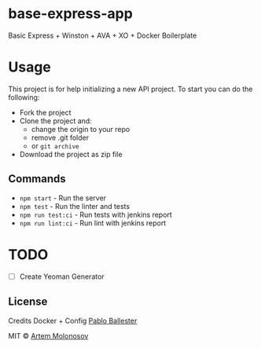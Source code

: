 # base-express-app
Basic Express + Winston + AVA + XO + Docker Boilerplate

# Usage
This project is for help initializing a new API project. To start you can do the following:
- Fork the project
- Clone the project and:
    - change the origin to your repo
    - remove .git folder
    - or `git archive`
- Download the project as zip file

## Commands
- `npm start` - Run the server
- `npm test` - Run the linter and tests
- `npm run test:ci` - Run tests with jenkins report
- `npm run lint:ci` - Run lint with jenkins report

# TODO
- [ ] Create Yeoman Generator

## License
Credits Docker + Config [Pablo Ballester](https://github.com/pballester)

MIT © [Artem Molonosov](https://github.com/ti0ma)
